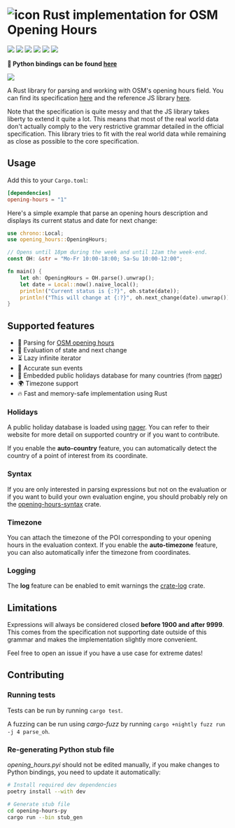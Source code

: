 # ![][demo-favicon] Rust implementation for OSM Opening Hours

[![](https://img.shields.io/crates/v/opening-hours)][opening-hours]
[![](https://img.shields.io/pypi/v/opening-hours-py)][pypy]
[![](https://img.shields.io/docsrs/opening-hours)][docs]
[![](https://img.shields.io/crates/l/opening-hours)][opening-hours]
[![](https://img.shields.io/codecov/c/github/remi-dupre/opening-hours-rs)][codecov]
[![](https://img.shields.io/crates/d/opening-hours)][opening-hours]

**🐍 Python bindings can be found [here](https://github.com/remi-dupre/opening-hours-rs/tree/master/opening-hours-py)**

[![][demo-button]][demo-website]

A Rust library for parsing and working with OSM's opening hours field. You can
find its specification [here][grammar] and the reference JS library
[here](https://github.com/opening-hours/opening_hours.js).

Note that the specification is quite messy and that the JS library takes
liberty to extend it quite a lot. This means that most of the real world data
don't actually comply to the very restrictive grammar detailed in the official
specification. This library tries to fit with the real world data while
remaining as close as possible to the core specification.

## Usage

Add this to your `Cargo.toml`:

```toml
[dependencies]
opening-hours = "1"
```

Here's a simple example that parse an opening hours description and displays
its current status and date for next change:

```rust
use chrono::Local;
use opening_hours::OpeningHours;

// Opens until 18pm during the week and until 12am the week-end.
const OH: &str = "Mo-Fr 10:00-18:00; Sa-Su 10:00-12:00";

fn main() {
    let oh: OpeningHours = OH.parse().unwrap();
    let date = Local::now().naive_local();
    println!("Current status is {:?}", oh.state(date));
    println!("This will change at {:?}", oh.next_change(date).unwrap());
}
```

## Supported features

- 📝 Parsing for [OSM opening hours][grammar]
- 🧮 Evaluation of state and next change
- ⏳ Lazy infinite iterator
- 🌅 Accurate sun events
- 📅 Embedded public holidays database for many countries (from [nager])
- 🌍 Timezone support
- 🔥 Fast and memory-safe implementation using Rust

### Holidays

A public holiday database is loaded using [nager]. You can refer to their
website for more detail on supported country or if you want to contribute.

If you enable the **auto-country** feature, you can automatically detect the
country of a point of interest from its coordinate.

### Syntax

If you are only interested in parsing expressions but not on the evaluation or
if you want to build your own evaluation engine, you should probably rely on
the [opening-hours-syntax] crate.

### Timezone

You can attach the timezone of the POI corresponding to your opening hours in
the evaluation context. If you enable the **auto-timezone** feature, you can
also automatically infer the timezone from coordinates.

### Logging

The **log** feature can be enabled to emit warnings the [crate-log] crate.

## Limitations

Expressions will always be considered closed **before 1900 and after 9999**.
This comes from the specification not supporting date outside of this grammar
and makes the implementation slightly more convenient.

Feel free to open an issue if you have a use case for extreme dates!

## Contributing

### Running tests

Tests can be run by running `cargo test`.

A fuzzing can be run using _cargo-fuzz_ by running
`cargo +nightly fuzz run -j 4 parse_oh`.

### Re-generating Python stub file

_opening_hours.pyi_ should not be edited manually, if you make changes to
Python bindings, you need to update it automatically:

```bash
# Install required dev dependencies
poetry install --with dev

# Generate stub file
cd opening-hours-py
cargo run --bin stub_gen
```

[codecov]: https://app.codecov.io/gh/remi-dupre/opening-hours-rs "Code coverage"
[crate-log]: https://crates.io/crates/log "crates.io page for 'log'"
[demo-button]: https://raw.githubusercontent.com/remi-dupre/opening-hours-demo/refs/heads/main/static/demo-button.svg
[demo-favicon]: https://raw.githubusercontent.com/remi-dupre/opening-hours-demo/refs/heads/main/static/favicon.ico "icon"
[demo-website]: https://remi-dupre.github.io/opening-hours-demo/ "Demonstration website"
[docs]: https://docs.rs/opening-hours "Documentation"
[grammar]: https://wiki.openstreetmap.org/wiki/Key:opening_hours/specification "OSM specification for opening hours"
[nager]: https://date.nager.at/api/v3 "Worldwide holidays (REST API)"
[opening-hours]: https://crates.io/crates/opening-hours "Package"
[opening-hours-syntax]: https://crates.io/crates/opening-hours-syntax "Syntax Package"
[pypy]: https://pypi.org/project/opening-hours-py "Python package"
